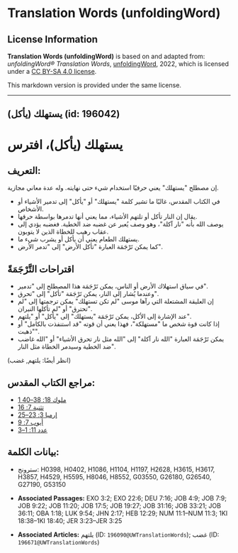 # Translation Words (unfoldingWord)

## License Information

**Translation Words (unfoldingWord)** is based on and adapted from: _unfoldingWord® Translation Words_, [unfoldingWord](https://unfoldingword.org/utw), 2022, which is licensed under a [CC BY-SA 4.0 license](https://creativecommons.org/licenses/by-sa/4.0/legalcode.en).

This markdown version is provided under the same license.



--------------------------------

## يستهلك (يأكل) (id: 196042)

يستهلك (يأكل)، افترس
====================

التعريف:
--------

إن مصطلح "يستهلك" يعني حرفيًا استخدام شيء حتى نهايته. وله عدة معاني مجازية.

* في الكتاب المقدس، غالبًا ما تشير كلمة "يستهلك" أو "يأكل" إلى تدمير الأشياء أو الأشخاص.
* يقال إن النار تأكل أو تلتهم الأشياء، مما يعني أنها تدمرها بواسطة حرقها.
* يوصف الله بأنه "نار آكلة"، وهو وصف يُعبر عن غضبه ضد الخطية. فغضبه يؤدي إلى عقاب رهيب للخطاة الذين لا يتوبون.
* يستهلك الطعام يعني أن يأكل أو يشرب شيء ما.
* كما يمكن تَرْجَمَة العبارة "تأكل الأرض" إلى "تدمر الأرض".

اقتراحات التَّرْجَمَةً
----------------------

* في سياق استهلاك الأرض أو الناس، يمكن تَرْجَمَة هذا المصطلح إلى "تدمير".
* وعندما يُشار إلى النار، يمكن تَرْجَمَة "تأكل" إلى "تحرق".
* إن العليقة المشتعلة التي رآها موسى "لم تكن تستهلك" يمكن ترجمتها إلى "لم تحترق" أو "لم تأكلها النيران".
* عند الإشارة إلى الأكل، يمكن تَرْجَمَة "يستهلك" إلى "يأكل" أو "يلتهم".
* إذا كانت قوة شخص ما "مستهلكة"، فهذا يعني أن قوته "قد استنفذت بالكامل" أو "ذهبت".
* يمكن تَرْجَمَة العبارة "الله نار آكلة" إلى "الله مثل نار تحرق الأشياء" أو "الله غاضب ضد الخطية وسيدمر الخطاة مثل النار".

(انظر أيضًا: يلتهم, غضب)

مراجع الكتاب المقدس:
--------------------

* [1 ملوك 18: 38–40](https://ref.ly/1Kgs18:38-1Kgs18:40)
* [تثنية 7: 16](https://ref.ly/Deut7:16)
* [إرميا 3: 23–25](https://ref.ly/Jer3:23-Jer3:25)
* [أيوب 7: 9](https://ref.ly/Job7:9)
* [عدد 11: 1–3](https://ref.ly/Num11:1-Num11:3)

بيانات الكلمة:
--------------

* سترونج: H0398, H0402, H1086, H1104, H1197, H2628, H3615, H3617, H3857, H4529, H5595, H8046, H8552, G03550, G26180, G26540, G27190, G53150

* **Associated Passages:** EXO 3:2; EXO 22:6; DEU 7:16; JOB 4:9; JOB 7:9; JOB 9:22; JOB 11:20; JOB 17:5; JOB 19:27; JOB 31:16; JOB 33:21; JOB 36:11; OBA 1:18; LUK 9:54; JHN 2:17; HEB 12:29; NUM 11:1–NUM 11:3; 1KI 18:38–1KI 18:40; JER 3:23–JER 3:25
* **Associated Articles:** يلتهم (ID: `196090@UWTranslationWords`); غضب (ID: `196671@UWTranslationWords`)

